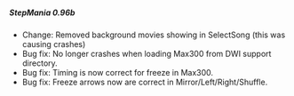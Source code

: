 ##### StepMania 0.96b

- Change: Removed background movies showing in SelectSong (this was causing crashes)
- Bug fix: No longer crashes when loading Max300 from DWI support directory.
- Bug fix: Timing is now correct for freeze in Max300.
- Bug fix: Freeze arrows now are correct in Mirror/Left/Right/Shuffle.